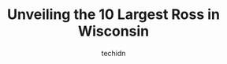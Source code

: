 ---
layout: ampstory
image: https://i0.wp.com/www.depkes.org/wp-content/uploads/2023/06/ross-0-in-wisconsin-1685968247.jpeg?resize=640,853
author: techidn
featured: false
description: Discover the impressive array of Ross options in Wisconsin, where you can find 10 of the largest Ross establishments in the area. From renowned classics to hidden gems, Wisconsin offers a di
title: Unveiling the 10 Largest Ross in Wisconsin
cover:
   title: Unveiling the 10 Largest Ross in Wisconsin
   subtitle: Rickpate
   background: https://www.depkes.org/wp-content/uploads/2023/06/ross-0-in-wisconsin-1685968247.jpeg

pages: 
 - layout: thirds
   top: <h1>#1 Ross Dress for Less</h1>
   bottom: "<p>Only one register open. Customers lined up halfway through the building waiting to check out.  Strong odor of marijuana in the building.  Looks like the have a decent sel</p>"
   background: https://www.depkes.org/wp-content/uploads/2023/06/ross-1-in-wisconsin-1685968248.jpeg
   backgroundblur: true
 - layout: thirds
   top: <h1>#2 Ross Dress for Less</h1>
   bottom: "<p>3533 S 27th St, Milwaukee, WI 53221, United States</p>"
   background: https://www.depkes.org/wp-content/uploads/2023/06/ross-2-in-wisconsin-1685968248.jpeg
   cta:
      link: https://www.depkes.org/blog/unveiling-the-10-largest-ross-in-wisconsin/
      text: Unveiling the 10 Largest Ross in Wisconsin
 - layout: thirds
   top: <h1>#3 Ross Dress for Less</h1>
   bottom: "<p>6800 W Greenfield Ave, West Allis, WI 53214, United States</p>"
   background: https://www.depkes.org/wp-content/uploads/2023/06/ross-3-in-wisconsin-1685968248.jpeg
   cta:
      link: https://www.depkes.org/blog/unveiling-the-10-largest-ross-in-wisconsin/
      text: Unveiling the 10 Largest Ross in Wisconsin
 - layout: thirds
   top: <h1>#4 Ross Dress for Less</h1>
   bottom: "<p>1522 S Koeller St, Oshkosh, WI 54902, United States</p>"
   background: https://images.unsplash.com/photo-1567360425618-1594206637d2?ixlib=rb-4.0.3&ixid=MnwxMjA3fDB8MHxwaG90by1wYWdlfHx8fGVufDB8fHx8&auto=format&fit=crop&w=640&h=853&q=80
   cta:
      link: https://www.depkes.org/blog/unveiling-the-10-largest-ross-in-wisconsin/
      text: Unveiling the 10 Largest Ross in Wisconsin
 - layout: thirds
   top: <h1>#5 Ross Dress for Less</h1>
   bottom: "<p>1185 Mutual Way, Grand Chute, WI 54913, United States</p>"
   background: https://images.unsplash.com/photo-1567095761054-7a02e69e5c43?ixlib=rb-4.0.3&ixid=MnwxMjA3fDB8MHxwaG90by1wYWdlfHx8fGVufDB8fHx8&auto=format&fit=crop&w=640&h=853&q=80
   cta:
      link: https://www.depkes.org/blog/unveiling-the-10-largest-ross-in-wisconsin/
      text: Unveiling the 10 Largest Ross in Wisconsin
 - layout: thirds
   top: <h1>#6 Ross Dress for Less</h1>
   bottom: "<p>12575 W Capitol Dr, Brookfield, WI 53005, United States</p>"
   background: https://images.unsplash.com/photo-1618556658017-fd9c732d1360?ixlib=rb-4.0.3&ixid=MnwxMjA3fDB8MHxwaG90by1wYWdlfHx8fGVufDB8fHx8&auto=format&fit=crop&w=640&h=853&q=80
   cta:
      link: https://www.depkes.org/blog/unveiling-the-10-largest-ross-in-wisconsin/
      text: Unveiling the 10 Largest Ross in Wisconsin
 - layout: thirds
   top: <h1>#7 Ross Dress for Less</h1>
   bottom: "<p>356 E Capitol Dr, Milwaukee, WI 53212, United States</p>"
   background: https://images.unsplash.com/photo-1533998839656-76f5e4b2bccb?ixlib=rb-4.0.3&ixid=MnwxMjA3fDB8MHxwaG90by1wYWdlfHx8fGVufDB8fHx8&auto=format&fit=crop&w=640&h=853&q=80
   cta:
      link: https://www.depkes.org/blog/unveiling-the-10-largest-ross-in-wisconsin/
      text: Unveiling the 10 Largest Ross in Wisconsin
 - layout: thirds
   middle: Continue reading...
   background: https://images.unsplash.com/photo-1549241520-425e3dfc01cb?ixlib=rb-4.0.3&ixid=MnwxMjA3fDB8MHxwaG90by1wYWdlfHx8fGVufDB8fHx8&auto=format&fit=crop&w=640&h=853&q=80
   cta:
      link: https://www.depkes.org/blog/unveiling-the-10-largest-ross-in-wisconsin/
      text: Unveiling the 10 Largest Ross in Wisconsin
      
---